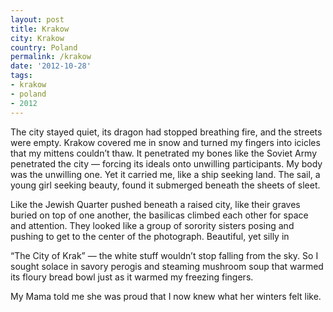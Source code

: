 ```yaml
---
layout: post
title: Krakow
city: Krakow
country: Poland
permalink: /krakow
date: '2012-10-28'
tags:
- krakow
- poland
- 2012
---
```

The city stayed quiet, its dragon had stopped breathing fire, and the streets were empty. Krakow covered me in snow and turned my fingers into icicles that my mittens couldn’t thaw. It penetrated my bones like the Soviet Army penetrated the city — forcing its ideals onto unwilling participants. My body was the unwilling one. Yet it carried me, like a ship seeking land. The sail, a young girl seeking beauty, found it submerged beneath the sheets of sleet.

Like the Jewish Quarter pushed beneath a raised city, like their graves buried on top of one another, the basilicas climbed each other for space and attention. They looked like a group of sorority sisters posing and pushing to get to the center of the photograph. Beautiful, yet silly in


“The City of Krak” — the white stuff wouldn’t stop falling from the sky. So I sought solace in savory perogis and steaming mushroom soup that warmed its floury bread bowl just as it warmed my freezing fingers.

My Mama told me she was proud that I now knew what her winters felt like.